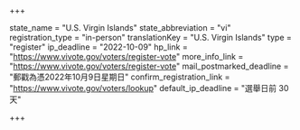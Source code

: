 +++

state_name = "U.S. Virgin Islands"
state_abbreviation = "vi"
registration_type = "in-person"
translationKey = "U.S. Virgin Islands"
type = "register"
ip_deadline = "2022-10-09"
hp_link = "https://www.vivote.gov/voters/register-vote"
more_info_link = "https://www.vivote.gov/voters/register-vote"
mail_postmarked_deadline = "郵戳為憑2022年10月9日星期日"
confirm_registration_link = "https://www.vivote.gov/voters/lookup"
default_ip_deadline = "選舉日前 30天"

+++